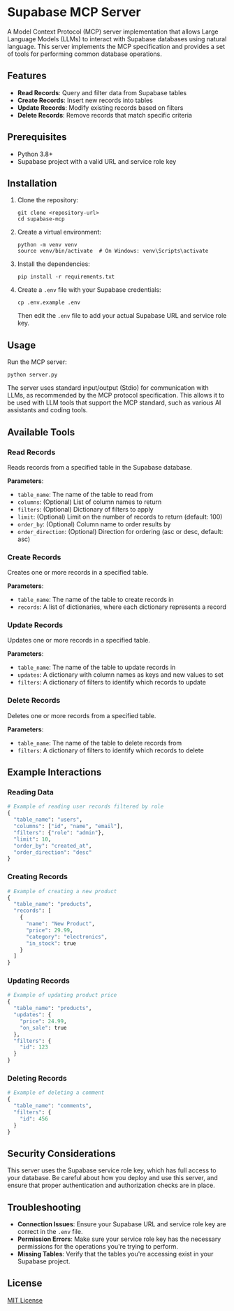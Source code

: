 # Supabase MCP Server

A Model Context Protocol (MCP) server implementation that allows Large Language Models (LLMs) to interact with Supabase databases using natural language. This server implements the MCP specification and provides a set of tools for performing common database operations.

## Features

- **Read Records**: Query and filter data from Supabase tables
- **Create Records**: Insert new records into tables
- **Update Records**: Modify existing records based on filters
- **Delete Records**: Remove records that match specific criteria

## Prerequisites

- Python 3.8+
- Supabase project with a valid URL and service role key

## Installation

1. Clone the repository:
   ```
   git clone <repository-url>
   cd supabase-mcp
   ```

2. Create a virtual environment:
   ```
   python -m venv venv
   source venv/bin/activate  # On Windows: venv\Scripts\activate
   ```

3. Install the dependencies:
   ```
   pip install -r requirements.txt
   ```

4. Create a `.env` file with your Supabase credentials:
   ```
   cp .env.example .env
   ```
   Then edit the `.env` file to add your actual Supabase URL and service role key.

## Usage

Run the MCP server:

```
python server.py
```

The server uses standard input/output (Stdio) for communication with LLMs, as recommended by the MCP protocol specification. This allows it to be used with LLM tools that support the MCP standard, such as various AI assistants and coding tools.

## Available Tools

### Read Records
Reads records from a specified table in the Supabase database.

**Parameters**:
- `table_name`: The name of the table to read from
- `columns`: (Optional) List of column names to return
- `filters`: (Optional) Dictionary of filters to apply
- `limit`: (Optional) Limit on the number of records to return (default: 100)
- `order_by`: (Optional) Column name to order results by
- `order_direction`: (Optional) Direction for ordering (asc or desc, default: asc)

### Create Records
Creates one or more records in a specified table.

**Parameters**:
- `table_name`: The name of the table to create records in
- `records`: A list of dictionaries, where each dictionary represents a record

### Update Records
Updates one or more records in a specified table.

**Parameters**:
- `table_name`: The name of the table to update records in
- `updates`: A dictionary with column names as keys and new values to set
- `filters`: A dictionary of filters to identify which records to update

### Delete Records
Deletes one or more records from a specified table.

**Parameters**:
- `table_name`: The name of the table to delete records from
- `filters`: A dictionary of filters to identify which records to delete

## Example Interactions

### Reading Data
```python
# Example of reading user records filtered by role
{
  "table_name": "users",
  "columns": ["id", "name", "email"],
  "filters": {"role": "admin"},
  "limit": 10,
  "order_by": "created_at",
  "order_direction": "desc"
}
```

### Creating Records
```python
# Example of creating a new product
{
  "table_name": "products",
  "records": [
    {
      "name": "New Product",
      "price": 29.99,
      "category": "electronics",
      "in_stock": true
    }
  ]
}
```

### Updating Records
```python
# Example of updating product price
{
  "table_name": "products",
  "updates": {
    "price": 24.99,
    "on_sale": true
  },
  "filters": {
    "id": 123
  }
}
```

### Deleting Records
```python
# Example of deleting a comment
{
  "table_name": "comments",
  "filters": {
    "id": 456
  }
}
```

## Security Considerations

This server uses the Supabase service role key, which has full access to your database. Be careful about how you deploy and use this server, and ensure that proper authentication and authorization checks are in place.

## Troubleshooting

- **Connection Issues**: Ensure your Supabase URL and service role key are correct in the `.env` file.
- **Permission Errors**: Make sure your service role key has the necessary permissions for the operations you're trying to perform.
- **Missing Tables**: Verify that the tables you're accessing exist in your Supabase project.

## License

[MIT License](LICENSE)
